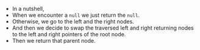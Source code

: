 - In a nutshell,
- When we encounter a `null` we just return the `null`.
- Otherwise, we go to the left and the right nodes.
- And then we decide to swap the traversed left and right returning nodes to the left and right pointers of the root node.
- Then we return that parent node.